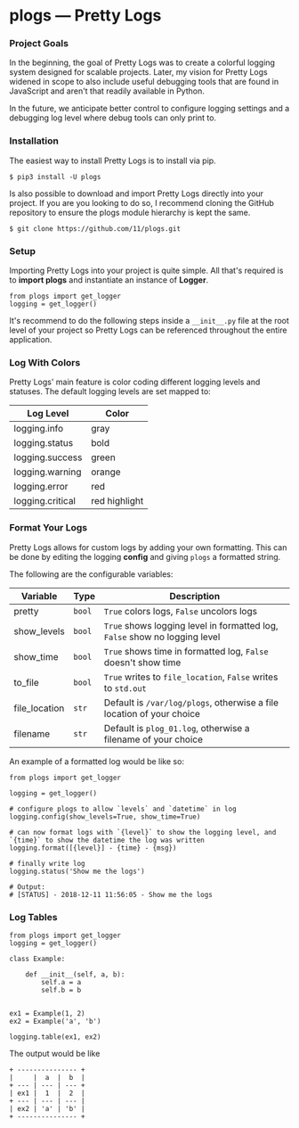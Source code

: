 # plogs — Pretty Logs

### Project Goals
In the beginning, the goal of Pretty Logs was to create a colorful logging system designed for scalable projects. Later,
my vision for Pretty Logs widened in scope to also include useful debugging tools that are found in JavaScript and
aren't that readily available in Python.

In the future, we anticipate better control to configure logging settings and a debugging log level where debug tools
can only print to.


### Installation
The easiest way to install Pretty Logs is to install via pip.

```
$ pip3 install -U plogs
```

Is also possible to download and import Pretty Logs directly into your project. If you are you looking to do so, I
recommend cloning the GitHub repository to ensure the plogs module hierarchy is kept the same.

```
$ git clone https://github.com/11/plogs.git
```

### Setup

Importing Pretty Logs into your project is quite simple. All that's required is to <b>import plogs</b> and instantiate an instance of <b>Logger</b>.

```python3
from plogs import get_logger
logging = get_logger()
```

It's recommend to do the following steps inside a `__init__.py` file at the root level of your project so Pretty Logs can be referenced throughout the entire application.

### Log With Colors

Pretty Logs' main feature is color coding different logging levels and statuses. The default logging levels are set mapped to:

| Log Level         | Color |
| ---               | --- |
| logging.info	    | gray |
| logging.status	| bold |
| logging.success	| green |
| logging.warning	| orange |
| logging.error     | red |
| logging.critical	| red highlight |


### Format Your Logs

Pretty Logs allows for custom logs by adding your own formatting. This can be done by editing the logging <b>config</b> and giving `plogs` a formatted string.

The following are the configurable variables:


| Variable      | Type   | Description |
| ---           | ---    | ---         |
| pretty        | `bool` | `True` colors logs, `False` uncolors logs|
| show_levels   | `bool` | `True` shows logging level in formatted log, `False` show no logging level |
| show_time     | `bool` | `True` shows time in formatted log, `False` doesn't show time |
| to_file       | `bool` | `True` writes to `file_location`, `False` writes to `std.out` |
| file_location | `str`  | Default is `/var/log/plogs`, otherwise a file location of your choice |
| filename      | `str`  | Default is `plog_01.log`, otherwise a filename of your choice |


An example of a formatted log would be like so:

```python3
from plogs import get_logger

logging = get_logger()

# configure plogs to allow `levels` and `datetime` in log
logging.config(show_levels=True, show_time=True)

# can now format logs with `{level}` to show the logging level, and `{time}` to show the datetime the log was written
logging.format([{level}] - {time} - {msg})

# finally write log
logging.status('Show me the logs')

# Output:
# [STATUS] - 2018-12-11 11:56:05 - Show me the logs
```


### Log Tables
```python3
from plogs import get_logger
logging = get_logger()

class Example:

    def __init__(self, a, b):
        self.a = a
        self.b = b


ex1 = Example(1, 2)
ex2 = Example('a', 'b')

logging.table(ex1, ex2)
```
The output would be like
```
+ --------------- +
|     |  a  |  b  |
+ --- | --- | --- +
| ex1 |  1  |  2  |
+ --- | --- | --- |
| ex2 | 'a' | 'b' |
+ --------------- +
```
